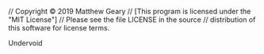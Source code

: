 // Copyright © 2019 Matthew Geary
// [This program is licensed under the "MIT License"]
// Please see the file LICENSE in the source
// distribution of this software for license terms.

Undervoid
